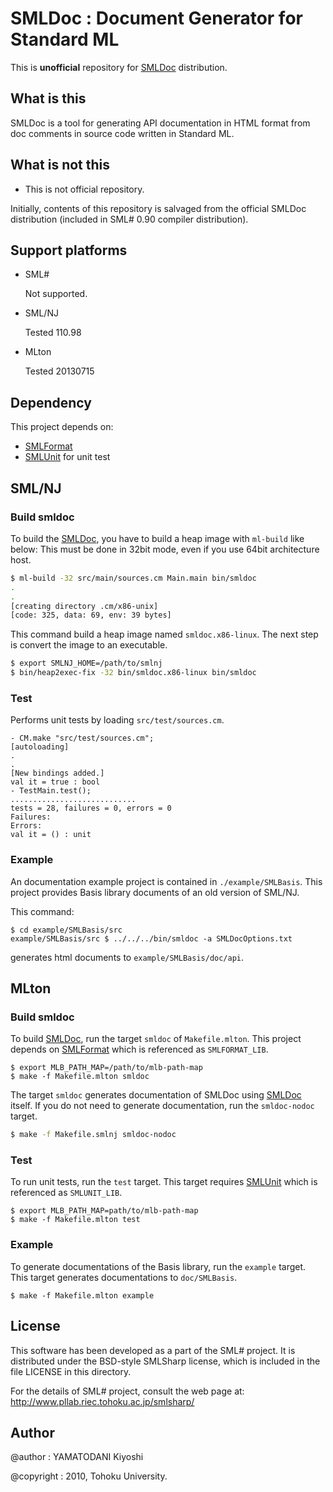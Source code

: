 # SMLDoc : Document Generator for Standard ML

This is **unofficial** repository for [SMLDoc] distribution.


## What is this

SMLDoc is a tool for generating API documentation in HTML format from doc comments in source code written in Standard ML.


## What is **not** this

* This is not official repository.

Initially, contents of this repository is salvaged from the official SMLDoc distribution (included in SML# 0.90 compiler distribution).


## Support platforms

* SML#

    Not supported.

* SML/NJ

    Tested 110.98

* MLton

    Tested 20130715


## Dependency

This project depends on:

- [SMLFormat]
- [SMLUnit] for unit test


## SML/NJ

### Build smldoc

To build the [SMLDoc], you have to build a heap image with `ml-build` like below:
This must be done in 32bit mode, even if you use 64bit architecture host.

```sh
$ ml-build -32 src/main/sources.cm Main.main bin/smldoc
.
.
[creating directory .cm/x86-unix]
[code: 325, data: 69, env: 39 bytes]
```

This command build a heap image named `smldoc.x86-linux`.
The next step is convert the image to an executable.

```sh
$ export SMLNJ_HOME=/path/to/smlnj
$ bin/heap2exec-fix -32 bin/smldoc.x86-linux bin/smldoc
```


### Test

Performs unit tests by loading `src/test/sources.cm`.

```
- CM.make "src/test/sources.cm";
[autoloading]
.
.
[New bindings added.]
val it = true : bool
- TestMain.test();
............................
tests = 28, failures = 0, errors = 0
Failures:
Errors:
val it = () : unit
```


### Example

An documentation example project is contained in `./example/SMLBasis`.
This project provides Basis library documents of an old version of SML/NJ.

This command:

```
$ cd example/SMLBasis/src
example/SMLBasis/src $ ../../../bin/smldoc -a SMLDocOptions.txt
```

generates html documents to `example/SMLBasis/doc/api`.


## MLton

### Build smldoc

To build [SMLDoc], run the target `smldoc` of `Makefile.mlton`.
This project depends on [SMLFormat] which is referenced as `SMLFORMAT_LIB`.

```
$ export MLB_PATH_MAP=/path/to/mlb-path-map
$ make -f Makefile.mlton smldoc
```

The target `smldoc` generates documentation of SMLDoc using [SMLDoc] itself.
If you do not need to generate documentation, run the `smldoc-nodoc` target.

```sh
$ make -f Makefile.smlnj smldoc-nodoc
```


### Test

To run unit tests, run the `test` target.
This target requires [SMLUnit] which is referenced as `SMLUNIT_LIB`.

```
$ export MLB_PATH_MAP=path/to/mlb-path-map
$ make -f Makefile.mlton test
```


### Example

To generate documentations of the Basis library, run the `example` target.
This target generates documentations to `doc/SMLBasis`.

```
$ make -f Makefile.mlton example
```


## License

This software has been developed as a part of the SML# project.
It is distributed under the BSD-style SMLSharp license, which is
included in the file LICENSE in this directory.

For the details of SML# project, consult the web page at:
http://www.pllab.riec.tohoku.ac.jp/smlsharp/

## Author

@author
: YAMATODANI Kiyoshi

@copyright
: 2010, Tohoku University.


[SMLDoc]: https://www.pllab.riec.tohoku.ac.jp/smlsharp//?SMLDoc "SMLDoc"

[SMLFormat]: https://www.pllab.riec.tohoku.ac.jp/smlsharp//?SMLFormat "SMLFormat"

[SMLUnit]: https://github.com/smlsharp/SMLUnit "SMLUnit"

